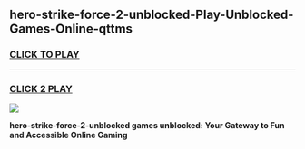 
## hero-strike-force-2-unblocked-Play-Unblocked-Games-Online-qttms
<h3>
<a href="https://premium76.site?title=hero-strike-force-2-unblocked&ref=25A">CLICK TO PLAY</a></h3>
<hr>

<h3>
<a href="https://premium76.site?title=hero-strike-force-2-unblocked&ref=25A">CLICK 2 PLAY</a>
  
</h3>

<a href="https://premium76.site?title=hero-strike-force-2-unblocked&ref=25A"><img src="https://clearcache.store/games.png"></a>


**hero-strike-force-2-unblocked games unblocked: Your Gateway to Fun and Accessible Online Gaming**
